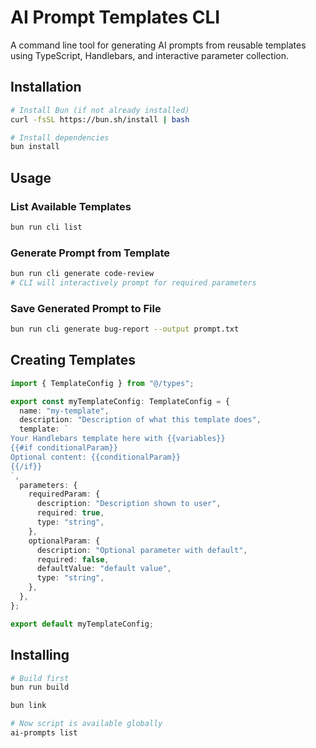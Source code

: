 # AI Prompt Templates CLI

A command line tool for generating AI prompts from reusable templates using TypeScript, Handlebars, and interactive parameter collection.

## Installation

```bash
# Install Bun (if not already installed)
curl -fsSL https://bun.sh/install | bash

# Install dependencies
bun install

```

## Usage

### List Available Templates

```bash
bun run cli list
```

### Generate Prompt from Template

```bash
bun run cli generate code-review
# CLI will interactively prompt for required parameters
```

### Save Generated Prompt to File

```bash
bun run cli generate bug-report --output prompt.txt
```

## Creating Templates

```typescript
import { TemplateConfig } from "@/types";

export const myTemplateConfig: TemplateConfig = {
  name: "my-template",
  description: "Description of what this template does",
  template: `
Your Handlebars template here with {{variables}}
{{#if conditionalParam}}
Optional content: {{conditionalParam}}
{{/if}}
`,
  parameters: {
    requiredParam: {
      description: "Description shown to user",
      required: true,
      type: "string",
    },
    optionalParam: {
      description: "Optional parameter with default",
      required: false,
      defaultValue: "default value",
      type: "string",
    },
  },
};

export default myTemplateConfig;
```

## Installing

```bash
# Build first
bun run build

bun link

# Now script is available globally
ai-prompts list
```
